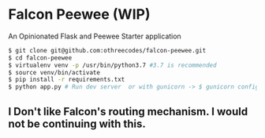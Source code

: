 # Falcon Peewee (WIP)

An Opinionated Flask and Peewee Starter application

```sh
$ git clone git@github.com:othreecodes/falcon-peewee.git
$ cd falcon-peewee
$ virtualenv venv -p /usr/bin/python3.7 #3.7 is recommended
$ source venv/bin/activate
$ pip install -r requirements.txt
$ python app.py # Run dev server  or with gunicorn -> $ gunicorn config:application --reload

```


## I Don't like Falcon's routing mechanism. I would not be continuing with this.